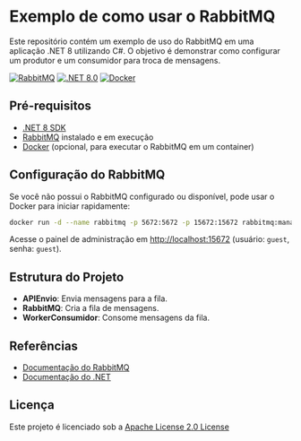 # Exemplo de como usar o RabbitMQ

Este repositório contém um exemplo de uso do RabbitMQ em uma aplicação .NET 8 utilizando C#. O objetivo é demonstrar como configurar um produtor e um consumidor para troca de mensagens.

[![RabbitMQ](https://img.shields.io/badge/RabbitMQ-4.0.6-FF6600)](https://www.rabbitmq.com/)
[![.NET 8.0](https://img.shields.io/badge/.NET-8.0-blue)](https://dotnet.microsoft.com/)
[![Docker](https://img.shields.io/badge/Docker-20.10-blue)](https://www.docker.com/)

## Pré-requisitos

- [.NET 8 SDK](https://dotnet.microsoft.com/download/dotnet/8.0)
- [RabbitMQ](https://www.rabbitmq.com/download.html) instalado e em execução
- [Docker](https://www.docker.com/) (opcional, para executar o RabbitMQ em um container)

## Configuração do RabbitMQ

Se você não possui o RabbitMQ configurado ou disponível, pode usar o Docker para iniciar rapidamente:

```bash
docker run -d --name rabbitmq -p 5672:5672 -p 15672:15672 rabbitmq:management
```

Acesse o painel de administração em [http://localhost:15672](http://localhost:15672) (usuário: `guest`, senha: `guest`).

## Estrutura do Projeto

- **APIEnvio**: Envia mensagens para a fila.
- **RabbitMQ**: Cria a fila de mensagens.
- **WorkerConsumidor**: Consome mensagens da fila.

## Referências

- [Documentação do RabbitMQ](https://www.rabbitmq.com/documentation.html)
- [Documentação do .NET](https://learn.microsoft.com/dotnet/)

## Licença

Este projeto é licenciado sob a [Apache License 2.0 License](LICENSE)